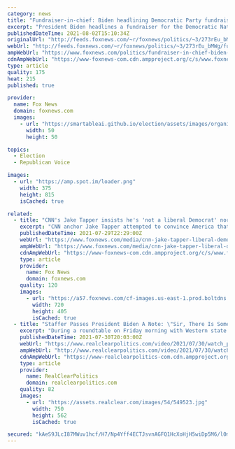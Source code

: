 ```yaml
---
category: news
title: "Fundraiser-in-chief: Biden headlining Democratic Party fundraiser"
excerpt: "President Biden headlines a fundraiser for the Democratic National Committee on Monday evening, in an effort to build up resources ahead of next year’s midterm elections, when the Democrats will be defending the razor thin majorities in both the House and Senate."
publishedDateTime: 2021-08-02T15:10:34Z
originalUrl: "http://feeds.foxnews.com/~r/foxnews/politics/~3/273rEu_bMWg/fundraiser-in-chief-biden-headlining-democratic-party-fundraiser"
webUrl: "http://feeds.foxnews.com/~r/foxnews/politics/~3/273rEu_bMWg/fundraiser-in-chief-biden-headlining-democratic-party-fundraiser"
ampWebUrl: "https://www.foxnews.com/politics/fundraiser-in-chief-biden-headlining-democratic-party-fundraiser.amp"
cdnAmpWebUrl: "https://www-foxnews-com.cdn.ampproject.org/c/s/www.foxnews.com/politics/fundraiser-in-chief-biden-headlining-democratic-party-fundraiser.amp"
type: article
quality: 175
heat: 215
published: true

provider:
  name: Fox News
  domain: foxnews.com
  images:
    - url: "https://smartableai.github.io/election/assets/images/organizations/foxnews.com-50x50.jpg"
      width: 50
      height: 50

topics:
  - Election
  - Republican Voice

images:
  - url: "https://amp.spot.im/loader.png"
    width: 375
    height: 815
    isCached: true

related:
  - title: "CNN's Jake Tapper insists he's 'not a liberal Democrat' nor 'advocating that Joe Biden be reelected'"
    excerpt: "CNN anchor Jake Tapper attempted to convince America that he's \"not a liberal Democrat\" nor is he actively aiding President Biden's reelection."
    publishedDateTime: 2021-07-29T22:29:00Z
    webUrl: "https://www.foxnews.com/media/cnn-jake-tapper-liberal-democrat"
    ampWebUrl: "https://www.foxnews.com/media/cnn-jake-tapper-liberal-democrat.amp"
    cdnAmpWebUrl: "https://www-foxnews-com.cdn.ampproject.org/c/s/www.foxnews.com/media/cnn-jake-tapper-liberal-democrat.amp"
    type: article
    provider:
      name: Fox News
      domain: foxnews.com
    quality: 120
    images:
      - url: "https://a57.foxnews.com/cf-images.us-east-1.prod.boltdns.net/v1/static/694940094001/8632519d-691a-4c0c-a96a-c13b34674fc1/203cd381-deb5-4d20-a354-4c02dd3d3fd7/1280x720/match/720/405/image.jpg?ve=1&tl=1"
        width: 720
        height: 405
        isCached: true
  - title: "Staffer Passes President Biden A Note: \"Sir, There Is Something On Your Chin\""
    excerpt: "During a roundtable on Friday morning with Western state governors about wildfires, President Biden provided a moment of comic relief. A closeup photo shows the text of the note:: President @JoeBiden holds a card handed to him by an aide that reads “Sir,"
    publishedDateTime: 2021-07-30T20:03:00Z
    webUrl: "https://www.realclearpolitics.com/video/2021/07/30/watch_president_biden_gets_passed_a_note_sir_there_is_something_on_your_chin.html"
    ampWebUrl: "http://www.realclearpolitics.com/video/2021/07/30/watch_president_biden_gets_passed_a_note_sir_there_is_something_on_your_chin.amp.html"
    cdnAmpWebUrl: "https://www-realclearpolitics-com.cdn.ampproject.org/c/www.realclearpolitics.com/video/2021/07/30/watch_president_biden_gets_passed_a_note_sir_there_is_something_on_your_chin.amp.html"
    type: article
    provider:
      name: RealClearPolitics
      domain: realclearpolitics.com
    quality: 82
    images:
      - url: "https://assets.realclear.com/images/54/549523.jpg"
        width: 750
        height: 562
        isCached: true

secured: "kAeS9JLcI87MWuv1hcf/H7/Np4Yff4ECTJsvnAGFQ1HcXoHjH5wiDp5M6/l0mKvPFpwetHlJboWfNe3v64xeJMUK+BRKpABDzlvXb1ouHkBkj4AZcg8xpR1zjLKvvo8Eiwo7ulYNS8ZZLq7phuyeP1QSzJlQUcrRRd7MlAxhvYX8+BUa2U6ibrZj7g5fyPLDPxAdVJT3B1PHBqBrfA2YmGEG6w0Y4pLfe4RJNzWNjPyI9XlOoYPYuh7PsL1NuTU7EEE26rSfHkHwKnxAMQn1g1gmPZflFJoVLAkXgdAWTROJqPxq9tfT4iMGhuS/lhiLckFo3fR495IiKZJlUE1NusB6upe4dhCju3teHPgFRW8=;yGE9cIKpjzqWBjN042XaJA=="
---
```


